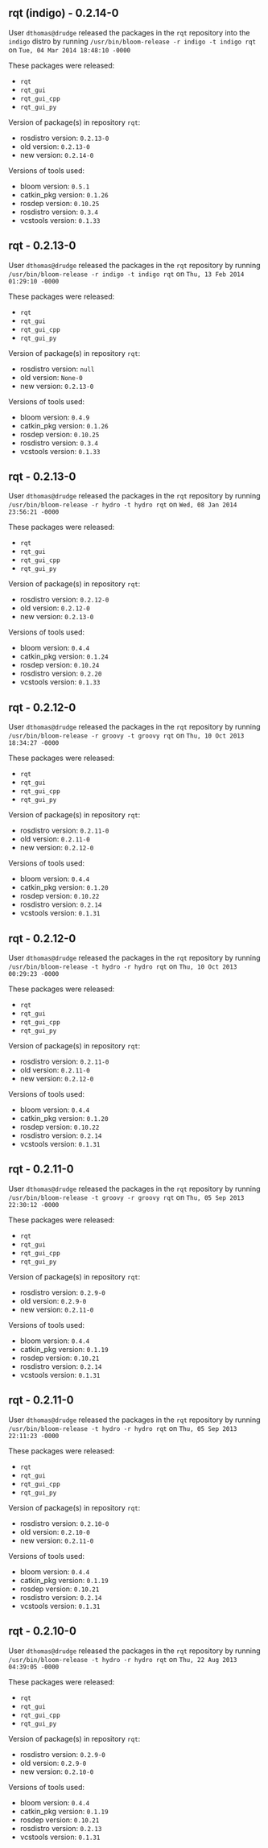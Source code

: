 ## rqt (indigo) - 0.2.14-0

User `dthomas@drudge` released the packages in the `rqt` repository into the `indigo` distro by running `/usr/bin/bloom-release -r indigo -t indigo rqt` on `Tue, 04 Mar 2014 18:48:10 -0000`

These packages were released:
- `rqt`
- `rqt_gui`
- `rqt_gui_cpp`
- `rqt_gui_py`

Version of package(s) in repository `rqt`:
- rosdistro version: `0.2.13-0`
- old version: `0.2.13-0`
- new version: `0.2.14-0`

Versions of tools used:
- bloom version: `0.5.1`
- catkin_pkg version: `0.1.26`
- rosdep version: `0.10.25`
- rosdistro version: `0.3.4`
- vcstools version: `0.1.33`


## rqt - 0.2.13-0

User `dthomas@drudge` released the packages in the `rqt` repository by running `/usr/bin/bloom-release -r indigo -t indigo rqt` on `Thu, 13 Feb 2014 01:29:10 -0000`

These packages were released:
- `rqt`
- `rqt_gui`
- `rqt_gui_cpp`
- `rqt_gui_py`

Version of package(s) in repository `rqt`:
- rosdistro version: `null`
- old version: `None-0`
- new version: `0.2.13-0`

Versions of tools used:
- bloom version: `0.4.9`
- catkin_pkg version: `0.1.26`
- rosdep version: `0.10.25`
- rosdistro version: `0.3.4`
- vcstools version: `0.1.33`


## rqt - 0.2.13-0

User `dthomas@drudge` released the packages in the `rqt` repository by running `/usr/bin/bloom-release -r hydro -t hydro rqt` on `Wed, 08 Jan 2014 23:56:21 -0000`

These packages were released:
- `rqt`
- `rqt_gui`
- `rqt_gui_cpp`
- `rqt_gui_py`

Version of package(s) in repository `rqt`:
- rosdistro version: `0.2.12-0`
- old version: `0.2.12-0`
- new version: `0.2.13-0`

Versions of tools used:
- bloom version: `0.4.4`
- catkin_pkg version: `0.1.24`
- rosdep version: `0.10.24`
- rosdistro version: `0.2.20`
- vcstools version: `0.1.33`


## rqt - 0.2.12-0

User `dthomas@drudge` released the packages in the `rqt` repository by running `/usr/bin/bloom-release -r groovy -t groovy rqt` on `Thu, 10 Oct 2013 18:34:27 -0000`

These packages were released:
- `rqt`
- `rqt_gui`
- `rqt_gui_cpp`
- `rqt_gui_py`

Version of package(s) in repository `rqt`:
- rosdistro version: `0.2.11-0`
- old version: `0.2.11-0`
- new version: `0.2.12-0`

Versions of tools used:
- bloom version: `0.4.4`
- catkin_pkg version: `0.1.20`
- rosdep version: `0.10.22`
- rosdistro version: `0.2.14`
- vcstools version: `0.1.31`


## rqt - 0.2.12-0

User `dthomas@drudge` released the packages in the `rqt` repository by running `/usr/bin/bloom-release -t hydro -r hydro rqt` on `Thu, 10 Oct 2013 00:29:23 -0000`

These packages were released:
- `rqt`
- `rqt_gui`
- `rqt_gui_cpp`
- `rqt_gui_py`

Version of package(s) in repository `rqt`:
- rosdistro version: `0.2.11-0`
- old version: `0.2.11-0`
- new version: `0.2.12-0`

Versions of tools used:
- bloom version: `0.4.4`
- catkin_pkg version: `0.1.20`
- rosdep version: `0.10.22`
- rosdistro version: `0.2.14`
- vcstools version: `0.1.31`


## rqt - 0.2.11-0

User `dthomas@drudge` released the packages in the `rqt` repository by running `/usr/bin/bloom-release -t groovy -r groovy rqt` on `Thu, 05 Sep 2013 22:30:12 -0000`

These packages were released:
- `rqt`
- `rqt_gui`
- `rqt_gui_cpp`
- `rqt_gui_py`

Version of package(s) in repository `rqt`:
- rosdistro version: `0.2.9-0`
- old version: `0.2.9-0`
- new version: `0.2.11-0`

Versions of tools used:
- bloom version: `0.4.4`
- catkin_pkg version: `0.1.19`
- rosdep version: `0.10.21`
- rosdistro version: `0.2.14`
- vcstools version: `0.1.31`


## rqt - 0.2.11-0

User `dthomas@drudge` released the packages in the `rqt` repository by running `/usr/bin/bloom-release -t hydro -r hydro rqt` on `Thu, 05 Sep 2013 22:11:23 -0000`

These packages were released:
- `rqt`
- `rqt_gui`
- `rqt_gui_cpp`
- `rqt_gui_py`

Version of package(s) in repository `rqt`:
- rosdistro version: `0.2.10-0`
- old version: `0.2.10-0`
- new version: `0.2.11-0`

Versions of tools used:
- bloom version: `0.4.4`
- catkin_pkg version: `0.1.19`
- rosdep version: `0.10.21`
- rosdistro version: `0.2.14`
- vcstools version: `0.1.31`


## rqt - 0.2.10-0

User `dthomas@drudge` released the packages in the `rqt` repository by running `/usr/bin/bloom-release -t hydro -r hydro rqt` on `Thu, 22 Aug 2013 04:39:05 -0000`

These packages were released:
- `rqt`
- `rqt_gui`
- `rqt_gui_cpp`
- `rqt_gui_py`

Version of package(s) in repository `rqt`:
- rosdistro version: `0.2.9-0`
- old version: `0.2.9-0`
- new version: `0.2.10-0`

Versions of tools used:
- bloom version: `0.4.4`
- catkin_pkg version: `0.1.19`
- rosdep version: `0.10.21`
- rosdistro version: `0.2.13`
- vcstools version: `0.1.31`


